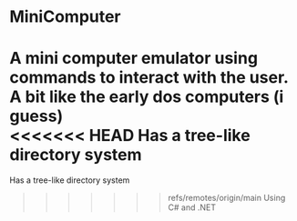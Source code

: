 # MiniComputer
A mini computer emulator using commands to interact with the user.  
A bit like the early dos computers (i guess)  
<<<<<<< HEAD
Has a tree-like directory system 
=======
Has a tree-like directory system  
>>>>>>> refs/remotes/origin/main
Using C# and .NET  
